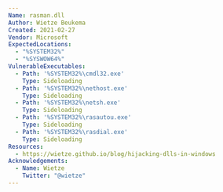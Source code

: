 ```yaml
---
Name: rasman.dll
Author: Wietze Beukema
Created: 2021-02-27
Vendor: Microsoft
ExpectedLocations:
  - "%SYSTEM32%"
  - "%SYSWOW64%"
VulnerableExecutables:
  - Path: '%SYSTEM32%\cmdl32.exe'
    Type: Sideloading
  - Path: '%SYSTEM32%\nethost.exe'
    Type: Sideloading
  - Path: '%SYSTEM32%\netsh.exe'
    Type: Sideloading
  - Path: '%SYSTEM32%\rasautou.exe'
    Type: Sideloading
  - Path: '%SYSTEM32%\rasdial.exe'
    Type: Sideloading
Resources:
  - https://wietze.github.io/blog/hijacking-dlls-in-windows
Acknowledgements:
  - Name: Wietze
    Twitter: "@wietze"
---
```


